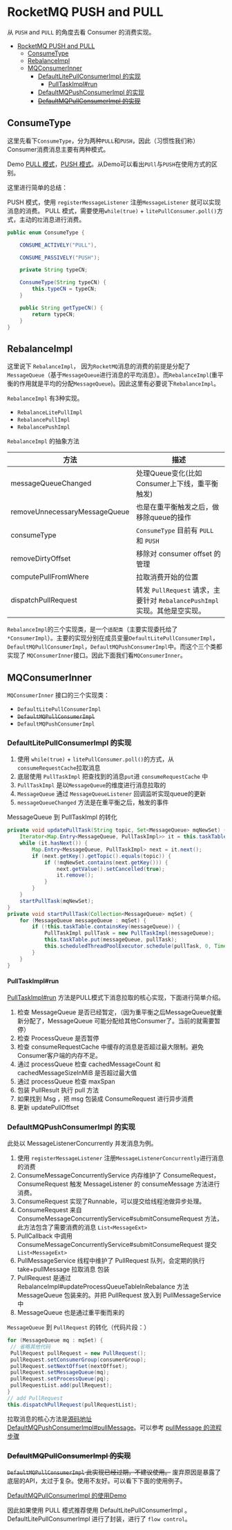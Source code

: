 # RocketMQ PUSH and PULL

从 `PUSH` and `PULL` 的角度去看 Consumer 的消费实现。

- [RocketMQ PUSH and PULL](#rocketmq-push-and-pull)
  - [ConsumeType](#consumetype)
  - [RebalanceImpl](#rebalanceimpl)
  - [MQConsumerInner](#mqconsumerinner)
    - [DefaultLitePullConsumerImpl 的实现](#defaultlitepullconsumerimpl-的实现)
      - [PullTaskImpl#run](#pulltaskimplrun)
    - [DefaultMQPushConsumerImpl 的实现](#defaultmqpushconsumerimpl-的实现)
    - [~~DefaultMQPullConsumerImpl 的实现~~](#defaultmqpullconsumerimpl-的实现)

## ConsumeType

这里先看下`ConsumeType`，分为两种`PULL`和`PUSH`，因此（习惯性我们称）Consumer消费消息主要有两种模式。

Demo [PULL 模式](https://github.com/apache/rocketmq/blob/master/example/src/main/java/org/apache/rocketmq/example/simple/LitePullConsumerSubscribe.java)，[PUSH 模式](https://github.com/apache/rocketmq/blob/master/example/src/main/java/org/apache/rocketmq/example/quickstart/Consumer.java)。从Demo可以看出`PUll`与`PUSH`在使用方式的区别。

这里进行简单的总结：

PUSH 模式，使用 `registerMessageListener` 注册`MessageListener` 就可以实现消息的消费。
PULL 模式，需要使用`while(true)` + `litePullConsumer.poll()`方式，主动的`拉`消息进行消费。

```java
public enum ConsumeType {

    CONSUME_ACTIVELY("PULL"),

    CONSUME_PASSIVELY("PUSH");

    private String typeCN;

    ConsumeType(String typeCN) {
        this.typeCN = typeCN;
    }

    public String getTypeCN() {
        return typeCN;
    }
}
```

## RebalanceImpl

这里说下 `RebalanceImpl`， 因为`RocketMQ`消息的消费的前提是分配了`MessageQueue`（基于`MessageQueue`进行消息的平均消息）。而`RebalanceImpl`(重平衡的作用就是平均的分配`MessageQueue`)。因此这里有必要说下`RebalanceImpl`。

`RebalanceImpl` 有3种实现。

- `RebalanceLitePullImpl`
- `RebalancePullImpl`
- `RebalancePushImpl`

`RebalanceImpl` 的抽象方法

| 方法                          | 描述                                                                       |
| ----------------------------- | -------------------------------------------------------------------------- |
| messageQueueChanged           | 处理Queue变化(比如Consumer上下线，重平衡触发)                              |
| removeUnnecessaryMessageQueue | 也是在重平衡触发之后，做移除queue的操作                                    |
| consumeType                   | `ConsumeType` 目前有 `PULL` 和 `PUSH`                                      |
| removeDirtyOffset             | 移除对 consumer offset 的管理                                              |
| computePullFromWhere          | 拉取消费开始的位置                                                         |
| dispatchPullRequest           | 转发 `PullRequest` 请求，主要针对 `RebalancePushImpl` 实现。其他是空实现。 |

`RebalanceImpl`的三个实现类，是一个`适配类`（主要实现委托给了`*ConsumerImpl`）。主要的实现分别在成员变量`DefaultLitePullConsumerImpl`，`DefaultMQPullConsumerImpl`，`DefaultMQPushConsumerImpl`中。而这个三个类都实现了 `MQConsumerInner`接口。因此下面我们看`MQConsumerInner`。

## MQConsumerInner

`MQConsumerInner` 接口的三个实现类：

- `DefaultLitePullConsumerImpl`
- ~~`DefaultMQPullConsumerImpl`~~
- `DefaultMQPushConsumerImpl`

### DefaultLitePullConsumerImpl 的实现

1. 使用 `while(true)` + `litePullConsumer.poll()`的方式，从`consumeRequestCache`拉取消息
2. 底层使用 `PullTaskImpl` 把查找到的消息`put`进 `consumeRequestCache` 中
3. `PullTaskImpl` 是以`MessageQueue`的维度进行消息拉取的
4. `MessageQueue` 通过 `MessageQueueListener` 回调监听实现queue的更新
5. `messageQueueChanged` 方法是在重平衡之后，触发的事件

MessageQueue 到  PullTaskImpl 的转化

```java
private void updatePullTask(String topic, Set<MessageQueue> mqNewSet) {
    Iterator<Map.Entry<MessageQueue, PullTaskImpl>> it = this.taskTable.entrySet().iterator();
    while (it.hasNext()) {
        Map.Entry<MessageQueue, PullTaskImpl> next = it.next();
        if (next.getKey().getTopic().equals(topic)) {
            if (!mqNewSet.contains(next.getKey())) {
                next.getValue().setCancelled(true);
                it.remove();
            }
        }
    }
    startPullTask(mqNewSet);
}
private void startPullTask(Collection<MessageQueue> mqSet) {
    for (MessageQueue messageQueue : mqSet) {
        if (!this.taskTable.containsKey(messageQueue)) {
            PullTaskImpl pullTask = new PullTaskImpl(messageQueue);
            this.taskTable.put(messageQueue, pullTask);
            this.scheduledThreadPoolExecutor.schedule(pullTask, 0, TimeUnit.MILLISECONDS);
        }
    }
}
```

#### PullTaskImpl#run

[PullTaskImpl#run](https://github.com/apache/rocketmq/blob/master/client/src/main/java/org/apache/rocketmq/client/impl/consumer/DefaultLitePullConsumerImpl.java#L686) 方法是PULL模式下消息拉取的核心实现，下面进行简单介绍。

1. 检查 MessageQueue 是否已经暂定，（因为重平衡之后MessageQueue就重新分配了，MessageQueue 可能分配给其他Consumer了。当前的就需要暂停）
2. 检查 ProcessQueue 是否暂停
3. 检查 consumeRequestCache 中缓存的消息是否超过最大限制。避免Consumer客户端的内存不足。
4. 通过 processQueue 检查 cachedMessageCount 和 cachedMessageSizeInMiB 是否超过最大值
5. 通过 processQueue 检查 maxSpan
6. 包装 PullResult 执行 pull 方法
7. 如果找到 Msg ，把 msg 包装成 ConsumeRequest 进行异步消费
8. 更新 updatePullOffset

### DefaultMQPushConsumerImpl 的实现

此处以 MessageListenerConcurrently 并发消息为例。

1. 使用 `registerMessageListener` 注册`MessageListenerConcurrently`进行消息的消费
2. ConsumeMessageConcurrentlyService 内存维护了 ConsumeRequest， ConsumeRequest 触发 MessageListener 的 consumeMessage 方法进行消费。
3. ConsumeRequest 实现了Runnable，可以提交给线程池做异步处理。
4. ConsumeRequest 来自 ConsumeMessageConcurrentlyService#submitConsumeRequest 方法，此方法包含了需要消费的消息 `List<MessageExt>`
5. PullCallback 中调用 ConsumeMessageConcurrentlyService#submitConsumeRequest 提交`List<MessageExt>`
6. PullMessageService 线程中维护了 PullRequest 队列，会定期的执行take+pullMessage 拉取消息 包装
7. PullRequest 是通过 RebalanceImpl#updateProcessQueueTableInRebalance 方法 MessageQueue 包装来的。并把 PullRequest 放入到 PullMessageService 中
8. MessageQueue 也是通过重平衡而来的

`MessageQueue` 到 `PullRequest` 的转化（代码片段：）

```java
for (MessageQueue mq : mqSet) {
 // 省略其他代码
 PullRequest pullRequest = new PullRequest();
 pullRequest.setConsumerGroup(consumerGroup);
 pullRequest.setNextOffset(nextOffset);
 pullRequest.setMessageQueue(mq);
 pullRequest.setProcessQueue(pq);
 pullRequestList.add(pullRequest);
}
// add PullRequest
this.dispatchPullRequest(pullRequestList);
```

拉取消息的核心方法是[源码地址 DefaultMQPushConsumerImpl#pullMessage](https://github.com/apache/rocketmq/blob/master/client/src/main/java/org/apache/rocketmq/client/impl/consumer/DefaultMQPushConsumerImpl.java#L213)。可以参考 [pullMessage 的流程步骤](rocketmq-consumer.md#consumer-拉取消息的流程)

### ~~DefaultMQPullConsumerImpl 的实现~~

~~`DefaultMQPullConsumerImpl` 此实现已经过期，不建议使用。~~ 废弃原因是暴露了底层的API，太过于复杂。使用不友好。可以看下下面的使用例子。

[DefaultMQPullConsumerImpl 的使用Demo](https://github.com/apache/rocketmq/blob/master/example/src/main/java/org/apache/rocketmq/example/simple/PullConsumer.java)

因此如果使用 PULL 模式推荐使用 DefaultLitePullConsumerImpl 。DefaultLitePullConsumerImpl 进行了封装，进行了 `flow control`。
